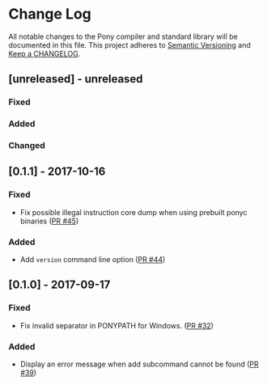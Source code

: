 # Change Log

All notable changes to the Pony compiler and standard library will be documented in this file. This project adheres to [Semantic Versioning](http://semver.org/) and [Keep a CHANGELOG](http://keepachangelog.com/).

## [unreleased] - unreleased

### Fixed


### Added


### Changed


## [0.1.1] - 2017-10-16

### Fixed

- Fix possible illegal instruction core dump when using prebuilt ponyc binaries ([PR #45](https://github.com/ponylang/pony-stable/pull/45))

### Added

- Add `version` command line option ([PR #44](https://github.com/ponylang/pony-stable/pull/44))

## [0.1.0] - 2017-09-17

### Fixed

- Fix invalid separator in PONYPATH for Windows. ([PR #32](https://github.com/ponylang/pony-stable/pull/32))

### Added

- Display an error message when add subcommand cannot be found ([PR #39](https://github.com/ponylang/pony-stable/pull/39))


